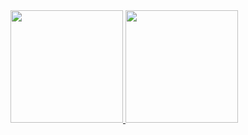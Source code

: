 <div>
  <a href="https://github.com/snoowzinho">
  <img height="180em" src="https://github-readme-stats.vercel.app/api?username=snoowzinho&show_icons=true&theme=dark&include_all_commits=true&count_private=true"/>
  <img height="180em" src="https://github-readme-stats.vercel.app/api?username=snoowzinho&layout=compact&langs_count=7&theme=dark"/>
</div>
